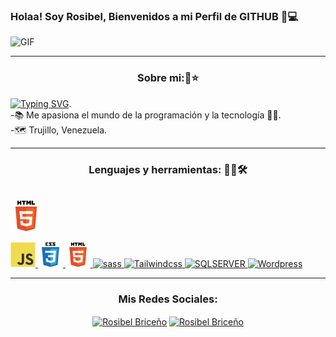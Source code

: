  ###   Holaa! Soy Rosibel, Bienvenidos a mi Perfil de GITHUB 💜💻 
 
<img alt="GIF" src="https://i.pinimg.com/originals/d4/7b/ab/d47babc4a6066749430a4a4e3abfd8b4.gif" width = 400/>

<hr>
<h3 align="center">Sobre mi:🙆⭐ </h3>
<p align="center">
 
 [![Typing SVG](https://readme-typing-svg.herokuapp.com?font=Fira+Code&pause=1000&color=4C2CF7&width=435&lines=Ing.+de+Computaci%C3%B3n+)](https://git.io/typing-svg).
 <br>
  -📚 Me apasiona el mundo de la programación y la tecnología 👩‍💻.<br>
  -🗺️ Trujillo, Venezuela.
</p>


<hr>
<!-- LENGUAJES Y HERRAMIENTAS -->
<h3 align="center">Lenguajes y herramientas: 👩‍💻🛠️ </h3>
<p align="center">
 
<code style="color:blue"> <img height="50" src="https://raw.githubusercontent.com/devicons/devicon/master/icons/html5/html5-original-wordmark.svg"> </code>
 
 
<a href="https://developer.mozilla.org/en-US/docs/Web/JavaScript" target="_blank" rel="noreferrer"> <img src="https://raw.githubusercontent.com/devicons/devicon/master/icons/javascript/javascript-original.svg" alt="javascript" width="40" height="40"/> </a> 
<a href="https://www.w3schools.com/css/" target="_blank" rel="noreferrer"> <img src="https://raw.githubusercontent.com/devicons/devicon/master/icons/css3/css3-original-wordmark.svg" alt="css3" width="40" height="40"/> </a>
 <a href="https://www.w3.org/html/" target="_blank" rel="noreferrer"> <img src="https://raw.githubusercontent.com/devicons/devicon/master/icons/html5/html5-original-wordmark.svg" alt="html5" width="40" height="40"/> </a> 
 <a href="https://www.w3schools.com/sass/" target="_blank" rel="noreferrer"> <img src="https://encrypted-tbn0.gstatic.com/images?q=tbn:ANd9GcQ803r_FTGrMlWpKJqOWmQgwv0BkQaDWy8q1Q&s" alt="sass" width="40" height="40"/> </a> 
 <a href="https://tailwindcss.com/" target="_blank" rel="noreferrer"> <img src="https://media.licdn.com/dms/image/D5612AQGgOrcWyxT6fg/article-cover_image-shrink_600_2000/0/1662446193162?e=2147483647&v=beta&t=MUUJpU6L5cULlw5e_0qICQZOiNeFyGCqoOSoCNsIBrg" alt="Tailwindcss" width="40" height="40"/> </a> 
 <a href="https://es.wikipedia.org/wiki/Microsoft_SQL_Server" target="_blank" rel="noreferrer"> <img src="https://encrypted-tbn0.gstatic.com/images?q=tbn:ANd9GcQhlbOxEJasY6gowLU5y2QORuN5JGYxRbqeOg&s" alt="SQLSERVER" width="40" height="40"/> </a> 
<a href="https://ve.wordpress.org/" target="_blank" rel="noreferrer"> <img src="https://encrypted-tbn0.gstatic.com/images?q=tbn:ANd9GcSzAxIzs2yRTPxONA1yBwMZdhkNwlqmIpxFug&s" alt="Wordpress" width="40" height="40"/> </a> 


<hr> 
 
<h3 align="center"> Mis Redes Sociales:</h3>
<p align="center">
<a href="https://www.linkedin.com/in/rosibel-marin%C3%A9-brice%C3%B1o-barreto-0aa774151/" target="blank"><img align="center" src="https://raw.githubusercontent.com/rahuldkjain/github-profile-readme-generator/master/src/images/icons/Social/linked-in-alt.svg" alt="Rosibel Briceño" height="30" width="40" /></a>
<a href="https://instagram.com/Rosibelb95" target="blank"><img align="center" src="https://raw.githubusercontent.com/rahuldkjain/github-profile-readme-generator/master/src/images/icons/Social/instagram.svg" alt="Rosibel Briceño" height="30" width="40" /></a>
</p>




<!--
**rosibelb95/rosibelb95** is a ✨ _special_ ✨ repository because its `README.md` (this file) appears on your GitHub profile.

Here are some ideas to get you started:

- 🔭 I’m currently working on ...
- 🌱 I’m currently learning ...
- 👯 I’m looking to collaborate on ...
- 🤔 I’m looking for help with ...
- 💬 Ask me about ...
- 📫 How to reach me: ...
- 😄 Pronouns: ...
- ⚡ Fun fact: ...
-->
  
